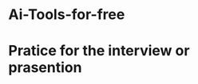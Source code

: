 # Ai-Tools-for-free


<h1>Pratice for the interview  or prasention

<a href="https://app.yoodli.ai/">
